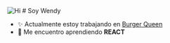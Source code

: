![Hi](https://4.bp.blogspot.com/-lDVhzg4ZK3k/WDZw_KA7vBI/AAAAAAALbcg/lDTPKDfZzTYBG0E7p2HdLLu8awCGyhCJQCLcB/s1600/AS000723_00.gif) # Soy Wendy

- :sparkles: Actualmente estoy trabajando en [Burger Queen](https://github.com/osiris25/CDMX010-burger-queen-api-client)
- :dizzy: Me encuentro aprendiendo **REACT**


